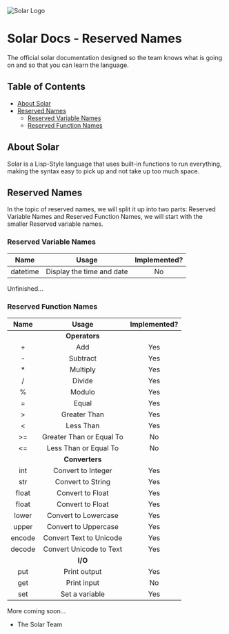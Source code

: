 ﻿![Solar Logo](https://github.com/Solar-language/Solar/blob/master/media/Solar-Logo.png?raw=true)

# Solar Docs - Reserved Names

The official solar documentation designed so the team knows what is going on and so that you can learn the language.

## Table of Contents

- [About Solar](#about-solar)
- [Reserved Names](#reserved-names)
	- [Reserved Variable Names](#reserved-variable-names)
	- [Reserved Function Names](#reserved-function-names)
## About Solar

Solar is a Lisp-Style language that uses built-in functions to run everything, making the syntax easy to pick up and not take up too much space.

## Reserved Names

In the topic of reserved names, we will split it up into two parts: Reserved Variable Names and Reserved Function Names, we will start with the smaller Reserved variable names.

### Reserved Variable Names 

| Name   | Usage                   | Implemented? |
|:------:|:-----------------------:|:------------:|
|datetime|Display the time and date| No|

Unfinished...

### Reserved Function Names

| Name   | Usage                   | Implemented? |
|:------:|:-----------------------:|:------------:|
|        |**Operators**            |    |
|+       |Add                      | Yes|
|-       |Subtract                 | Yes|
|*       |Multiply                 | Yes|
|/       |Divide                   | Yes|
|%       |Modulo                   | Yes|
|=       |Equal                    | Yes|
|>       |Greater Than             | Yes|
|<       |Less Than                | Yes|
|>=      |Greater Than or Equal To | No |
|<=      |Less Than or Equal To    | No |
|        |**Converters**           |    |
|int     |Convert to Integer       | Yes|
|str     |Convert to String        | Yes|
|float   |Convert to Float         | Yes|
|float   |Convert to Float         | Yes|
|lower   |Convert to Lowercase     | Yes|
|upper   |Convert to Uppercase     | Yes|
|encode  |Convert Text to Unicode  | Yes|
|decode  |Convert Unicode to Text  | Yes|
|        |**I/O**           |    |
|put     |Print output             | Yes|
|get     |Print input              | No |
|set     |Set a variable           | Yes|

More coming soon...

- The Solar Team

